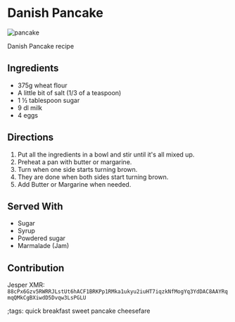 # Danish Pancake

![pancake](pix/danish-pancake.webp)

Danish Pancake recipe

## Ingredients

- 375g wheat flour
- A little bit of salt (1/3 of a teaspoon)
- 1 ½ tablespoon sugar
- 9 dl milk
- 4 eggs

## Directions
1. Put all the ingredients in a bowl and stir until it's all mixed up.
2. Preheat a pan with butter or margarine.
3. Turn when one side starts turning brown.
4. They are done when both sides start turning brown.
5. Add Butter or Margarine when needed.

## Served With
- Sugar
- Syrup
- Powdered sugar
- Marmalade (Jam)

## Contribution

Jesper
XMR: `88cPx6Gzv5RWRRJLstUt6hACF1BRKPp1RMka1ukyu2iuHT7iqzkNfMogYq3YdDAC8AAYRqmqQMkCgBXiwdD5Dvqw3LsPGLU`

;tags: quick breakfast sweet pancake cheesefare
